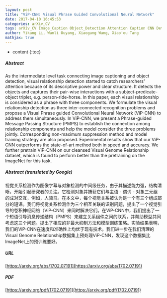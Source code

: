 ```yaml
---
layout: post
title: "ViP-CNN: Visual Phrase Guided Convolutional Neural Network"
date: 2017-04-10 16:45:53
categories: arXiv_CV
tags: arXiv_CV Image_Caption Object_Detection Attention Caption CNN Detection Relation Recognition
author: Yikang Li, Wanli Ouyang, Xiaogang Wang, Xiao'ou Tang
mathjax: true
---
```


* content
{:toc}

##### Abstract
As the intermediate level task connecting image captioning and object detection, visual relationship detection started to catch researchers' attention because of its descriptive power and clear structure. It detects the objects and captures their pair-wise interactions with a subject-predicate-object triplet, e.g. person-ride-horse. In this paper, each visual relationship is considered as a phrase with three components. We formulate the visual relationship detection as three inter-connected recognition problems and propose a Visual Phrase guided Convolutional Neural Network (ViP-CNN) to address them simultaneously. In ViP-CNN, we present a Phrase-guided Message Passing Structure (PMPS) to establish the connection among relationship components and help the model consider the three problems jointly. Corresponding non-maximum suppression method and model training strategy are also proposed. Experimental results show that our ViP-CNN outperforms the state-of-art method both in speed and accuracy. We further pretrain ViP-CNN on our cleansed Visual Genome Relationship dataset, which is found to perform better than the pretraining on the ImageNet for this task.

##### Abstract (translated by Google)
视觉关系检测作为图像字幕与对象检测的中间级任务，由于其描述能力强，结构清晰，开始引起研究者的关注。它检测对象并捕获它们与主语 - 谓词 - 对象三元组的成对交互，例如，人骑马。在本文中，每个视觉关系被认为是一个有三个组成部分的短语。我们将视觉关系检测作为三个相互关联的识别问题，提出了一个视觉引导的卷积神经网络（ViP-CNN）来同时解决它们。在ViP-CNN中，我们提出了一个短语引导消息传递结构（PMPS）来建立关系组件之间的联系，并帮助模型共同考虑这三个问题。提出了相应的非最大抑制方法和模型训练策略。实验结果表明，我们的ViP-CNN在速度和准确性上均优于现有技术。我们进一步在我们清理的Visual Genome Relationship数据集上预处理ViP-CNN，发现这个数据集比ImageNet上的预训练要好。

##### URL
[https://arxiv.org/abs/1702.07191](https://arxiv.org/abs/1702.07191)

##### PDF
[https://arxiv.org/pdf/1702.07191](https://arxiv.org/pdf/1702.07191)

